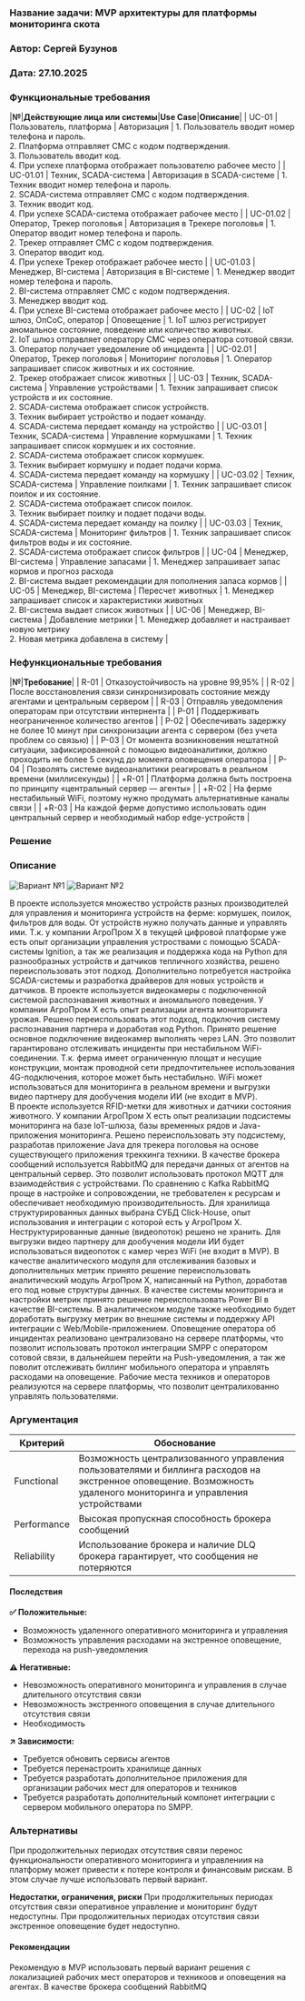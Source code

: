 ### <a name="_b7urdng99y53"></a>**Название задачи: MVP архитектуры для платформы мониторинга скота** 
### <a name="_hjk0fkfyohdk"></a>**Автор: Сергей Бузунов**
### <a name="_uanumrh8zrui"></a>**Дата: 27.10.2025**
### <a name="_3bfxc9a45514"></a>**Функциональные требования**

|**№**|**Действующие лица или системы**|**Use Case**|**Описание**|
| UC-01 | Пользователь, платформа | Авторизация | 1. Пользователь вводит номер телефона и пароль. <br /> 2. Платформа отправляет СМС с кодом подтверждения. <br /> 3. Пользователь вводит код. <br /> 4. При успехе платформа отображает пользователю рабочее место |
| UC-01.01 | Техник, SCADA-система | Авторизация в SCADA-системе | 1. Техник вводит номер телефона и пароль. <br /> 2. SCADA-система отправляет СМС с кодом подтверждения. <br /> 3. Техник вводит код. <br /> 4. При успехе SCADA-система отображает рабочее место |
| UC-01.02 | Оператор, Трекер поголовья | Авторизация в Трекере поголовья | 1. Оператор вводит номер телефона и пароль. <br /> 2. Трекер отправляет СМС с кодом подтверждения. <br /> 3. Оператор вводит код. <br /> 4. При успехе Трекер отображает рабочее место |
| UC-01.03 | Менеджер, BI-система | Авторизация в BI-системе | 1. Менеджер вводит номер телефона и пароль. <br /> 2. BI-система отправляет СМС с кодом подтверждения. <br /> 3. Менеджер вводит код. <br /> 4. При успехе BI-система отображает рабочее место |
| UC-02 | IoT шлюз, ОпСоС, оператор | Оповещение | 1. IoT шлюз регистрирует аномальное состояние, поведение или количество животных. <br /> 2. IoT шлюз отправляет оператору СМС через оператора сотовой связи. <br /> 3. Оператор получает уведомление об инцидента |
| UC-02.01 | Оператор, Трекер поголовья | Мониторинг поголовья | 1. Оператор запрашивает список животных и их состояние. <br /> 2. Трекер отображает список животных |
| UC-03 | Техник, SCADA-система | Управление устройствами | 1. Техник запрашивает список устройств и их состояние. <br /> 2. SCADA-система отображает список устройкств. <br /> 3. Техник выбирает устройство и подает команду. <br /> 4. SCADA-система передает команду на устройство |
| UC-03.01 | Техник, SCADA-система | Управление кормушками | 1. Техник запрашивает список кормушек и их состояние. <br /> 2. SCADA-система отображает список кормушек. <br /> 3. Техник выбирает кормушку и подает подачи корма. <br /> 4. SCADA-система передает команду на кормушку |
| UC-03.02 | Техник, SCADA-система | Управление поилками | 1. Техник запрашивает список поилок и их состояние. <br /> 2. SCADA-система отображает список поилок. <br /> 3. Техник выбирает поилку и подает подачи воды. <br /> 4. SCADA-система передает команду на поилку |
| UC-03.03 | Техник, SCADA-система | Мониторинг фильтров | 1. Техник запрашивает список фильтров воды и их состояние. <br /> 2. SCADA-система отображает список фильтров |
| UC-04 | Менеджер, BI-система | Управление запасами | 1. Менеджер запрашивает запас кормов и прогноз расхода <br /> 2. BI-система выдает рекомендации для пополнения запаса кормов |
| UC-05 | Менеджер, BI-система | Пересчет животных | 1. Менеджер запрашивает список и характеристики животных <br /> 2. BI-система выдает список животных  |
| UC-06 | Менеджер, BI-система | Добавление метрики | 1. Менеджер добавляет и настраивает новую метрику <br /> 2. Новая метрика добавлена в систему |

### <a name="_u8xz25hbrgql"></a>**Нефункциональные требования**
|**№**|**Требование**|
| R-01 | Отказоустойчивость на уровне 99,95% |
| R-02 | После восстановления связи синхронизировать состояние между агентами и центральным сервером |
| R-03 | Отправляь уведомления операторам при отсутствии интернента |
| P-01 | Поддерживать неограниченное количество агентов |
| P-02 | Обеспечивать задержку не более 10 минут при синхронизации агента с сервером (без учета проблем со связью) |
| P-03 | От момента возникновения нештатной ситуации, зафиксированной с помощью видеоаналитики, должно проходить не более 5 секунд до момента оповещения оператора |
| P-04 | Позволять системе видеоаналитики реагировать в реальном времени (миллисекунды) |
| +R-01 | Платформа должна быть построена по принципу «центральный сервер — агенты» |
| +R-02 | На ферме нестабильный WiFi, поэтому нужно продумать альтернативные каналы связи |
| +R-03 | На каждой ферме допустимо использовать один центральный сервер и необходимый набор edge-устройств |

### <a name="_qmphm5d6rvi3"></a>**Решение**
### Описание
![Вариант №1](С2_Диаграмма_контейнеров_v1.png)
![Вариант №2](С2_Диаграмма_контейнеров_v2.png)

В проекте используется множество устройств разных производителей для управления и мониторинга устройств на ферме: кормушек, поилок, фильтров для воды. От устройств нужно получать данные и управлять ими. Т.к. у компании АгроПром Х в текущей цифровой платформе уже есть опыт организации управления устроствами с помощью SCADA-системы Ignition, а так же реализация и поддержка кода на Python для разнообразных устройств и датчиков тепличного хозяйства, решено переиспользовать этот подход. Дополнительно потребуется настройка SCADA-системы и разработка драйверов для новых устройств и датчиков.
В проекте используется видеокамеры с подключенной системой распознавания животных и аномального поведения. У компании АгроПром Х есть опыт реализации агента мониторинга урожая. Решено переиспользовать этот подход, подключив систему распознавания партнера и доработав код Python. 
Принято решение основное подключение видеокамер выполнять через LAN. Это позволит гарантировано отслеживать инциденты при нестабильном WiFi-соединении. Т.к. ферма имеет ограниченную площат и несущие конструкции, монтаж проводной сети предпочтительнее использования 4G-подключения, которое может быть нестабильно. WiFi может использоваться для мониторинга в реальном времени и выгрузки видео партнеру для дообучения модели ИИ (не входит в MVP).     
В проекте используется RFID-метки для животных и датчики состояния животного.  У компании АгроПром Х есть опыт реализации подсистемы мониторинга на базе IoT-шлюза, базы временных рядов и Java-приложения мониторинга. Решено переиспользовать эту подсистему, разработав приложение Java для трекера поголовья на основе существующего приложения треккинга техники.
В качестве брокера сообщений используется RabbitMQ для передачи данных от агентов на центральный сервер. Это позволит использовать протокол MQTT для взаимодействия с устройствами. По сравнению с Kafka RabbitMQ проще в настройке и сопровождении, не требователен к ресурсам и обеспечивает необходимую производительность.
Для хранилища структурированных данных выбрана СУБД Click-House, опыт использования и интеграции с которой есть у АгроПром Х. Неструктурированные данные (видеопоток) решено не хранить. Для выгрузки видео партнеру для дообучения модели ИИ будет использоваться видеопоток с камер через WiFi (не входит в MVP).
В качестве аналитического модуля для отслеживания базовых и дополнительных метрик принято решение переиспользовать аналитический модуль АгроПром Х, написанный на Python, доработав его под новые структуры данных. В качестве системы мониторинга и настройки метрик принято решение переиспользовать Power BI в качестве BI-системы. В аналитическом модуле также необходимо будет доработать выгрузку метрик во внешние системы и поддержку API интеграции с Web/Mobile-приложением.
Оповещение оператора об инцидентах реализовано централизовано на сервере платформы, что позволит использовать протокол интеграции SMPP с оператором сотовой связи, в дальнейшем перейти на Push-уведомления, а так же поволит отслеживать биллинг мобильного оператора и управлять расходами на оповещение.
Рабочие места техников и операторов реализуются на сервере платформы, что позволит централихованно управлять пользователями.

### Аргументация
| Критерий         | Обоснование                 |
|------------------|-----------------------------|
| Functional  | Возможность централизованного управления пользователями и биллинга расходов на экстренное оповещение. Возможность удаленого мониторинга и управления устройствами |
| Performance |	Высокая пропускная способность брокера сообщений |
| Reliability | Использование брокера и наличие DLQ брокера гарантирует, что сообщения не потеряются |

#### Последствия

**✅ Положительные:**
- Возможность удаленного оперативного мониторинга и управления
- Возможность управления расходами на экстренное оповещение, перехода на push-уведомления

**⚠️ Негативные:**
- Невозможность оперативного мониторинга и управления в случае длительного отсутствия связи 
- Невозможность экстренного оповещения в случае длительного отсутствия связи 
- Необходимость 

**↗️ Зависимости:**
- Требуется обновить сервисы агентов
- Требуется перенастроить хранилище данных 
- Требуется разработать дополнительное приложения для организации рабочих мест для операторов и техников
- Требуется разработать дополнительный компонет интеграции с сервером мобильного оператора по SMPP.


### <a name="_bjrr7veeh80c"></a>**Альтернативы**
При продолжительных периодах отсутствия связи перенос функциональности оперативного мониторинга и управлениия на платформу может привести к потере контроля и финансовым рискам. В этом случае лучше использовать первый вариант.

**Недостатки, ограничения, риски**
При продолжительных периодах отсутствия связи оперативное управление и мониторинг будут недоступны.
При продолжительных периодах отсутствия связи экстренное оповещение будет недоступно.

#### Рекомендации
Рекомендую в МVP использовать первый вариант решения с локализацией рабочих мест операторов и техникоов и оповещения на агентах. В качестве брокера сообщений RabbitMQ




